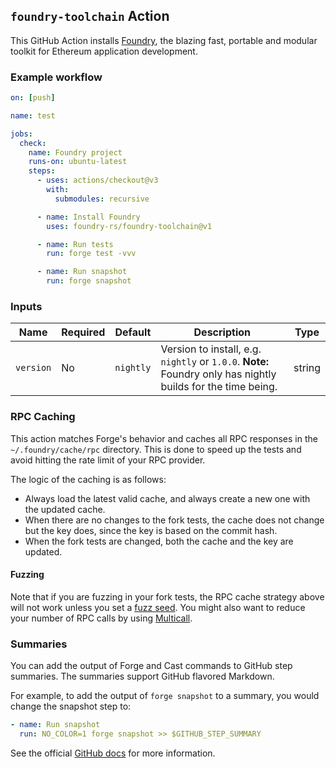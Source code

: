 ## `foundry-toolchain` Action

This GitHub Action installs [Foundry](https://github.com/foundry-rs/foundry), the blazing fast, portable and modular toolkit for Ethereum application development.

### Example workflow

```yml
on: [push]

name: test

jobs:
  check:
    name: Foundry project
    runs-on: ubuntu-latest
    steps:
      - uses: actions/checkout@v3
        with:
          submodules: recursive

      - name: Install Foundry
        uses: foundry-rs/foundry-toolchain@v1

      - name: Run tests
        run: forge test -vvv

      - name: Run snapshot
        run: forge snapshot
```

### Inputs

| **Name**  | **Required** | **Default** | **Description**                                                                                              | **Type** |
| --------- | ------------ | ----------- | ------------------------------------------------------------------------------------------------------------ | -------- |
| `version` | No           | `nightly`   | Version to install, e.g. `nightly` or `1.0.0`. **Note:** Foundry only has nightly builds for the time being. | string   |

### RPC Caching

This action matches Forge's behavior and caches all RPC responses in the `~/.foundry/cache/rpc` directory. This is done to
speed up the tests and avoid hitting the rate limit of your RPC provider.

The logic of the caching is as follows:

- Always load the latest valid cache, and always create a new one with the updated cache.
- When there are no changes to the fork tests, the cache does not change but the key does, since the key is based on the
  commit hash.
- When the fork tests are changed, both the cache and the key are updated.

#### Fuzzing

Note that if you are fuzzing in your fork tests, the RPC cache strategy above will not work unless you set a
[fuzz seed](https://book.getfoundry.sh/reference/config/testing#seed). You might also want to reduce your number
of RPC calls by using [Multicall](https://github.com/mds1/multicall).

### Summaries

You can add the output of Forge and Cast commands to GitHub step summaries. The summaries support GitHub flavored Markdown.

For example, to add the output of `forge snapshot` to a summary, you would change the snapshot step to:

```yml
- name: Run snapshot
  run: NO_COLOR=1 forge snapshot >> $GITHUB_STEP_SUMMARY
```

See the official [GitHub docs](https://docs.github.com/en/actions/using-workflows/workflow-commands-for-github-actions#adding-a-job-summary) for more information.
